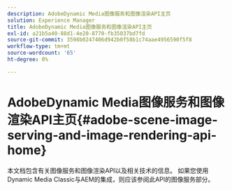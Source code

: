 ```yaml
---
description: AdobeDynamic Media图像服务和图像渲染API主页
solution: Experience Manager
title: AdobeDynamic Media图像服务和图像渲染API主页
exl-id: a21b5a40-88d1-4e20-8770-fb35037bd7fd
source-git-commit: 3598b0247406d942b0f58b1c74aae4956590f5f8
workflow-type: tm+mt
source-wordcount: '65'
ht-degree: 0%

---
```


# AdobeDynamic Media图像服务和图像渲染API主页{#adobe-scene-image-serving-and-image-rendering-api-home}

本文档包含有关图像服务和图像渲染API以及相关技术的信息。 如果您使用Dynamic Media Classic与AEM的集成，则应该参阅此API的图像服务部分。
